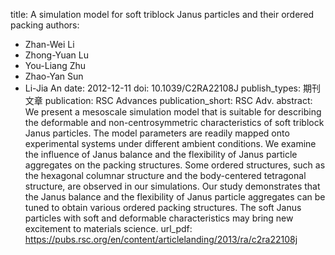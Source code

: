 title: A simulation model for soft triblock Janus particles and their ordered packing
authors:
- Zhan-Wei Li
- Zhong-Yuan Lu
- You-Liang Zhu
- Zhao-Yan Sun
- Li-Jia An
date: 2012-12-11
doi: 10.1039/C2RA22108J
publish_types: 期刊文章
publication: RSC Advances
publication_short: RSC Adv.
abstract: We present a mesoscale simulation model that is suitable for  describing the deformable and non-centrosymmetric characteristics of  soft triblock Janus particles. The model parameters are readily mapped  onto experimental systems under different ambient conditions. We examine  the influence of Janus balance and the flexibility of Janus particle  aggregates on the packing structures. Some ordered structures, such as  the hexagonal columnar structure and the body-centered tetragonal  structure, are observed in our simulations. Our study demonstrates that  the Janus balance and the flexibility of Janus particle aggregates can  be tuned to obtain various ordered packing structures. The soft Janus  particles with soft and deformable characteristics may bring new  excitement to materials science.
url_pdf: https://pubs.rsc.org/en/content/articlelanding/2013/ra/c2ra22108j
